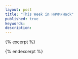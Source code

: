```yaml
---
layout: post
title: "This Week in HHVM/Hack"
published: true
keywords:
description:
---	
```


{% excerpt %}

{% endexcerpt %}	
